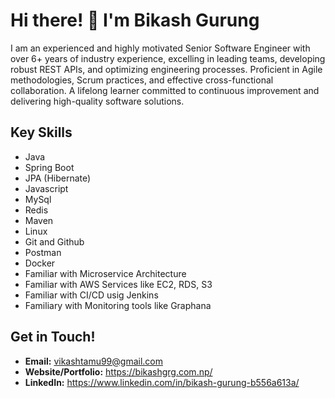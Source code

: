#  Hi there! 👋 I'm Bikash Gurung 

I am an experienced and highly motivated Senior Software Engineer with over 6+ years of industry experience, excelling in leading teams, developing robust REST APIs, and optimizing engineering processes. Proficient in Agile methodologies, Scrum practices, and effective cross-functional collaboration. A lifelong learner committed to continuous improvement and delivering high-quality software solutions.
##  Key Skills 

* Java
* Spring Boot
* JPA (Hibernate)
* Javascript
* MySql
* Redis
* Maven
* Linux
* Git and Github
* Postman
* Docker
* Familiar with Microservice Architecture
* Familiar with AWS Services like EC2, RDS, S3
* Familiar with CI/CD usig Jenkins
* Familiary with Monitoring tools like Graphana

##  Get in Touch! 

* **Email:** vikashtamu99@gmail.com
* **Website/Portfolio:** https://bikashgrg.com.np/
* **LinkedIn:** https://www.linkedin.com/in/bikash-gurung-b556a613a/
